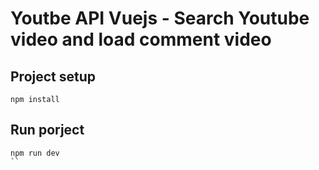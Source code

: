 # Youtbe API Vuejs - Search Youtube video and load comment video

## Project setup
```
npm install
```

## Run porject
```
npm run dev
``
